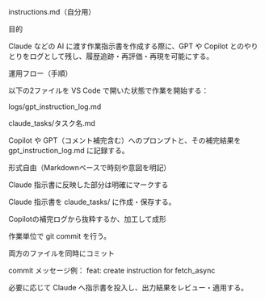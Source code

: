 instructions.md（自分用）

目的

Claude などの AI に渡す作業指示書を作成する際に、GPT や Copilot とのやりとりをログとして残し、履歴追跡・再評価・再現を可能にする。

運用フロー（手順）

以下の2ファイルを VS Code で開いた状態で作業を開始する：

logs/gpt_instruction_log.md

claude_tasks/タスク名.md

Copilot や GPT（コメント補完含む）へのプロンプトと、その補完結果を gpt_instruction_log.md に記録する。

形式自由（Markdownベースで時刻や意図を明記）

Claude 指示書に反映した部分は明確にマークする

Claude 指示書を claude_tasks/ に作成・保存する。

Copilotの補完ログから抜粋するか、加工して成形

作業単位で git commit を行う。

両方のファイルを同時にコミット

commit メッセージ例： feat: create instruction for fetch_async

必要に応じて Claude へ指示書を投入し、出力結果をレビュー・適用する。
